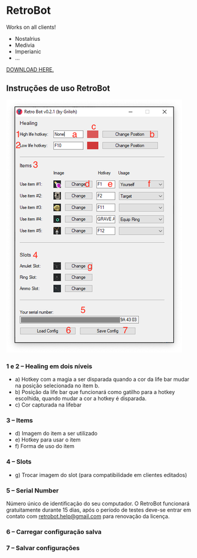 # RetroBot

Works on all clients!

- Nostalrius
- Medivia
- Imperianic
- ...


[DOWNLOAD HERE.](RetroBot-v0.2.1.zip)

## Instruções de uso RetroBot

![Image of RetroBot](retrobot.png)

### 1 e 2 – Healing em dois níveis

- a) Hotkey com a magia a ser disparada quando a cor da life bar mudar na posição selecionada no item b.
- b) Posição da life bar que funcionará como gatilho para a hotkey escolhida, quando mudar a cor a hotkey é disparada.
- c) Cor capturada na lifebar

### 3 – Items

- d) Imagem do item a ser utilizado
- e) Hotkey para usar o item
- f) Forma de uso do item

### 4 – Slots

- g) Trocar imagem do slot (para compatibilidade em clientes editados)

### 5 – Serial Number

Número único de identificação do seu computador.
O RetroBot funcionará gratuitamente durante 15 dias, após o período de testes deve-se entrar em contato com retrobot.help@gmail.com para renovação da licença.

### 6 – Carregar configuração salva

### 7 – Salvar configurações
